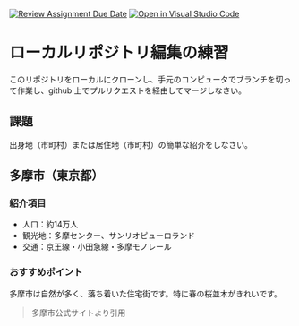 [![Review Assignment Due Date](https://classroom.github.com/assets/deadline-readme-button-22041afd0340ce965d47ae6ef1cefeee28c7c493a6346c4f15d667ab976d596c.svg)](https://classroom.github.com/a/Jc5hINgy)
[![Open in Visual Studio Code](https://classroom.github.com/assets/open-in-vscode-2e0aaae1b6195c2367325f4f02e2d04e9abb55f0b24a779b69b11b9e10269abc.svg)](https://classroom.github.com/online_ide?assignment_repo_id=19847829&assignment_repo_type=AssignmentRepo)
# ローカルリポジトリ編集の練習

このリポジトリをローカルにクローンし、手元のコンピュータでブランチを切って作業し、github 上でプルリクエストを経由してマージしなさい。

## 課題

出身地（市町村）または居住地（市町村）の簡単な紹介をしなさい。

## 多摩市（東京都）

### 紹介項目
- 人口：約14万人
- 観光地：多摩センター、サンリオピューロランド
- 交通：京王線・小田急線・多摩モノレール

### おすすめポイント
多摩市は自然が多く、落ち着いた住宅街です。特に春の桜並木がきれいです。

> 多摩市公式サイトより引用


